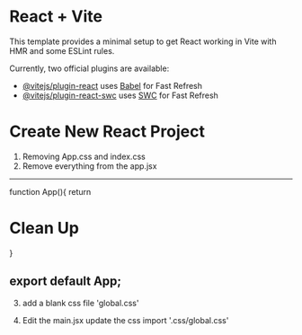# React + Vite

This template provides a minimal setup to get React working in Vite with HMR and some ESLint rules.

Currently, two official plugins are available:

- [@vitejs/plugin-react](https://github.com/vitejs/vite-plugin-react/blob/main/packages/plugin-react/README.md) uses [Babel](https://babeljs.io/) for Fast Refresh
- [@vitejs/plugin-react-swc](https://github.com/vitejs/vite-plugin-react-swc) uses [SWC](https://swc.rs/) for Fast Refresh



# Create New React Project

1. Removing App.css and index.css
2. Remove everything from the app.jsx
---------------
function App(){
  return <h1>Clean Up</h1>
}

export default App;
-------------

3. add a blank css file 'global.css'


4. Edit the main.jsx update the css import '.css/global.css'